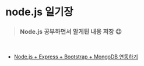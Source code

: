 # node.js 일기장

>### Node.js 공부하면서 알게된 내용 저장 😉

<br />

* [Node.js + Express + Bootstrap + MongoDB 연동하기](https://github.com/eunzzangoo/nodejs/tree/master/expressNodejs)
